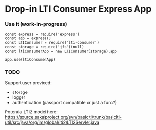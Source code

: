 # Drop-in LTI Consumer Express App
### Use it (work-in-progress)

```
const express = require('express')
const app = express()
const LTIConsumer = require('lti-consumer')
const storage = require('jfs')(null)
const ltiConsumerApp = new LTIConsumer(storage).app

app.use(ltiConsumerApp)
```

### TODO
Support user provided:
* storage
* logger
* authentication (passport compatible or just a func?)

Potential LTI2 model here: https://source.sakaiproject.org/svn/basiclti/trunk/basiclti-util/src/java/org/imsglobal/lti2/LTI2Servlet.java
